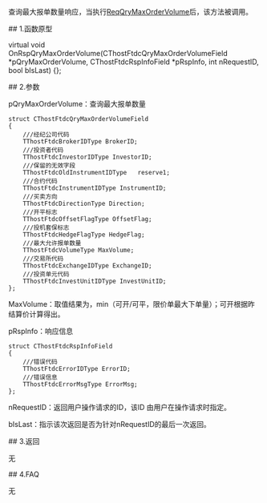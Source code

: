 <p>查询最大报单数量响应，当执行<a href="../../CTHOSTFTDCTRADERSPI/REQQUERYMAXORDERVOLUME/">ReqQryMaxOrderVolume</a>后，该方法被调用。</p>
<span class="anchor" id="c9208393-4321-41b4-b4eb-5ca92f5ac6e9"></span>
## 1.函数原型
<p>virtual void OnRspQryMaxOrderVolume(CThostFtdcQryMaxOrderVolumeField *pQryMaxOrderVolume, CThostFtdcRspInfoField *pRspInfo, int nRequestID, bool bIsLast) {};</p>
<span class="anchor" id="845eaab8-eba0-45dd-859b-45f5640c6675"></span>
## 2.参数
<p>pQryMaxOrderVolume：查询最大报单数量</p>
<pre><code>struct CThostFtdcQryMaxOrderVolumeField
{
    ///经纪公司代码
    TThostFtdcBrokerIDType BrokerID;
    ///投资者代码
    TThostFtdcInvestorIDType InvestorID;
    ///保留的无效字段
    TThostFtdcOldInstrumentIDType   reserve1;
    ///合约代码
    TThostFtdcInstrumentIDType InstrumentID;
    ///买卖方向
    TThostFtdcDirectionType Direction;
    ///开平标志
    TThostFtdcOffsetFlagType OffsetFlag;
    ///投机套保标志
    TThostFtdcHedgeFlagType HedgeFlag;
    ///最大允许报单数量
    TThostFtdcVolumeType MaxVolume;
    ///交易所代码
    TThostFtdcExchangeIDType ExchangeID;
    ///投资单元代码
    TThostFtdcInvestUnitIDType InvestUnitID;
};
</code></pre>
<p>MaxVolume：取值结果为，min（可开/可平，限价单最大下单量）；可开根据昨结算价计算得出。</p>
<p>pRspInfo：响应信息</p>
<pre><code>struct CThostFtdcRspInfoField
{
    ///错误代码
    TThostFtdcErrorIDType ErrorID;
    ///错误信息
    TThostFtdcErrorMsgType ErrorMsg;
};
</code></pre>
<p>nRequestID：返回用户操作请求的ID，该ID 由用户在操作请求时指定。</p>
<p>bIsLast：指示该次返回是否为针对nRequestID的最后一次返回。</p>
<span class="anchor" id="ec62ac40-f048-408d-8605-740a481f5472"></span>
## 3.返回
<p>无</p>
<span class="anchor" id="67e9fffa-dc7a-4f53-9f4e-f8b1fa370ac3"></span>
## 4.FAQ
<p>无</p>
